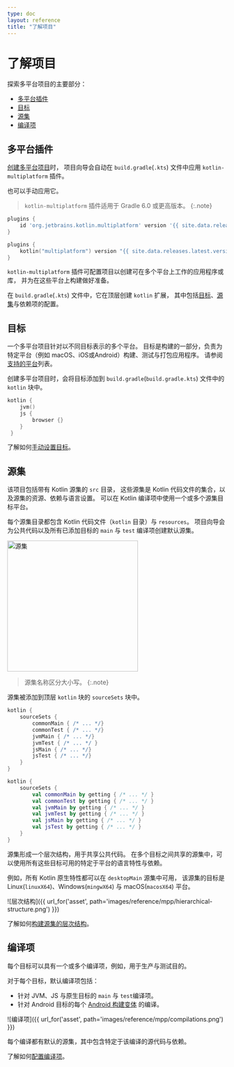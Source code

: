 ```yaml
---
type: doc
layout: reference
title: "了解项目"
---
```


# 了解项目

探索多平台项目的主要部分：

* [多平台插件](#多平台插件)
* [目标](#目标)
* [源集](#源集)
* [编译项](#编译项)

## 多平台插件

[创建多平台项目](mpp-create-lib.html)时，
项目向导会自动在 `build.gradle`(`.kts`) 文件中应用 `kotlin-multiplatform` 插件。

也可以手动应用它。

> `kotlin-multiplatform` 插件适用于 Gradle 6.0 或更高版本。
{:.note}

<div class="multi-language-sample" data-lang="groovy">
<div class="sample" markdown="1" theme="idea" mode="groovy">

```groovy
plugins {
    id 'org.jetbrains.kotlin.multiplatform' version '{{ site.data.releases.latest.version }}'
}
```

</div>
</div>

<div class="multi-language-sample" data-lang="kotlin">
<div class="sample" markdown="1" theme="idea" mode="kotlin" data-highlight-only>

```kotlin
plugins {
    kotlin("multiplatform") version "{{ site.data.releases.latest.version }}"
}
```

</div>
</div>

`kotlin-multiplatform` 插件可配置项目以创建可在多个平台上工作的应用程序或库，
并为在这些平台上构建做好准备。

在 `build.gradle`(`.kts`) 文件中，它在顶层创建 `kotlin` 扩展，
其中包括[目标](#目标)、[源集](#源集)与依赖项的配置。


## 目标

一个多平台项目针对以不同目标表示的多个平台。
目标是构建的一部分，负责为特定平台（例如 macOS、iOS或Android）构建、测试与打包应用程序。
请参阅[支持的平台](mpp-supported-platforms.html)列表。

创建多平台项目时，会将目标添加到 `build.gradle`(`build.gradle.kts`) 文件中的 `kotlin` 块中。

<div class="sample" markdown="1" theme="idea" mode="kotlin" data-highlight-only>

```kotlin
kotlin {
    jvm()    
    js {
        browser {}
    }
 }
```

</div>

了解如何[手动设置目标](mpp-set-up-targets.html)。

## 源集

该项目包括带有 Kotlin 源集的 `src` 目录，
这些源集是 Kotlin 代码文件的集合，以及源集的资源、依赖与语言设置。
可以在 Kotlin 编译项中使用一个或多个源集目标平台。

每个源集目录都包含 Kotlin 代码文件（`kotlin` 目录）与 `resources`。
项目向导会为公共代码以及所有已添加目标的 `main` 与 `test` 编译项创建默认源集。

<img class="img-responsive" src="{{ url_for('asset', path='images/reference/mpp/source-sets.png' )}}" alt="源集" width="300"/>

> 源集名称区分大小写。
{:.note}

源集被添加到顶层 `kotlin` 块的 `sourceSets` 块中。

<div class="multi-language-sample" data-lang="groovy">
<div class="sample" markdown="1" theme="idea" mode="groovy">

```groovy
kotlin {
    sourceSets {
        commonMain { /* ... */} 
        commonTest { /* ... */}
        jvmMain { /* ... */}
        jvmTest { /* ... */ }
        jsMain { /* ... */}
        jsTest { /* ... */}    
    }
}
```

</div>
</div>

<div class="multi-language-sample" data-lang="kotlin">
<div class="sample" markdown="1" theme="idea" mode="kotlin" data-highlight-only>


```kotlin
kotlin {
    sourceSets {
        val commonMain by getting { /* ... */ }
        val commonTest by getting { /* ... */ }
        val jvmMain by getting { /* ... */ }
        val jvmTest by getting { /* ... */ } 
        val jsMain by getting { /* ... */ }
        val jsTest by getting { /* ... */ } 
    }
}
```

</div>
</div>

源集形成一个层次结构，用于共享公共代码。
在多个目标之间共享的源集中，可以使用所有这些目标可用的特定于平台的语言特性与依赖。

例如，所有 Kotlin 原生特性都可以在 `desktopMain` 源集中可用，
该源集的目标是 Linux(`linuxX64`)、Windows(`mingwX64`) 与 macOS(`macosX64`) 平台。

![层次结构]({{ url_for('asset', path='images/reference/mpp/hierarchical-structure.png') }})

了解如何[构建源集的层次结构](mpp-share-on-platforms.html#对相似平台共享代码)。

## 编译项

每个目标可以具有一个或多个编译项，例如，用于生产与测试目的。

对于每个目标，默认编译项包括：

*   针对 JVM、JS 与原生目标的 `main` 与 `test`编译项。
*   针对 Android 目标的每个 [Android 构建变体](https://developer.android.com/studio/build/build-variants) 的编译。

![编译项]({{ url_for('asset', path='images/reference/mpp/compilations.png') }})

每个编译都有默认的源集，其中包含特定于该编译的源代码与依赖。

了解如何[配置编译项](mpp-configure-compilations.html)。
